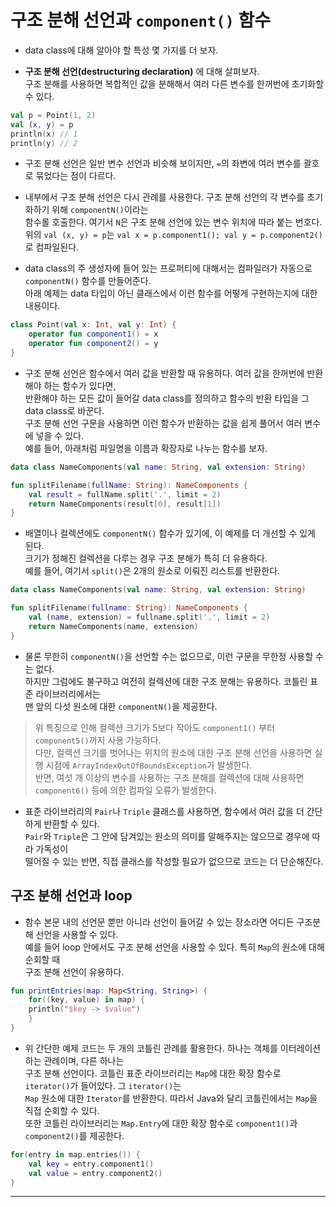 # 구조 분해 선언과 `component()` 함수

- data class에 대해 알아야 할 특성 몇 가지를 더 보자.

- **구조 분해 선언(destructuring declaration)** 에 대해 살펴보자.  
  구조 분해를 사용하면 복합적인 값을 분해해서 여러 다른 변수를 한꺼번에 초기화할 수 있다.

```kt
val p = Point(1, 2)
val (x, y) = p
println(x) // 1
println(y) // 2
```

- 구조 분해 선언은 일반 변수 선언과 비슷해 보이지만, `=`의 좌변에 여러 변수를 괄호로 묶었다는 점이 다르다.

- 내부에서 구조 분해 선언은 다시 관례를 사용한다. 구조 분해 선언의 각 변수를 초기화하기 위해 `componentN()`이라는  
  함수롤 호출한다. 여기서 `N`은 구조 분해 선언에 있는 변수 위치에 따라 붙는 번호다.  
  위의 `val (x, y) = p`는 `val x = p.component1(); val y = p.component2()`로 컴파일된다.

- data class의 주 생성자에 들어 있는 프로퍼티에 대해서는 컴파일러가 자동으로 `componentN()` 함수를 만들어준다.  
  아래 예제는 data 타입이 아닌 클래스에서 이런 함수를 어떻게 구현하는지에 대한 내용이다.

```kt
class Point(val x: Int, val y: Int) {
    operator fun component1() = x
    operator fun component2() = y
}
```

- 구조 분해 선언은 함수에서 여러 값을 반환할 때 유용하다. 여러 값을 한꺼번에 반환해야 하는 함수가 있다면,  
  반환해야 하는 모든 값이 들어갈 data class를 정의하고 함수의 반환 타입을 그 data class로 바꾼다.  
  구조 분해 선언 구문을 사용하면 이런 함수가 반환하는 값을 쉽게 풀어서 여러 변수에 넣을 수 있다.  
  예를 들어, 아래처럼 파일명을 이름과 확장자로 나누는 함수를 보자.

```kt
data class NameComponents(val name: String, val extension: String)

fun splitFilename(fullName: String): NameComponents {
    val result = fullName.split('.', limit = 2)
    return NameComponents(result[0], result[1])
}
```

- 배열이나 컬렉션에도 `componentN()` 함수가 있기에, 이 예제를 더 개선할 수 있게 된다.  
  크기가 정해진 컬렉션을 다루는 경우 구조 분해가 특히 더 유용하다.  
  예를 들어, 여기서 `split()`은 2개의 원소로 이뤄진 리스트를 반환한다.

```kt
data class NameComponents(val name: String, val extension: String)

fun splitFilename(fullname: String): NameComponents {
    val (name, extension) = fullname.split('.', limit = 2)
    return NameComponents(name, extension)
}
```

- 물론 무한히 `componentN()`을 선언할 수는 없으므로, 이런 구문을 무한정 사용할 수는 없다.  
  하지만 그럼에도 불구하고 여전히 컬렉션에 대한 구조 분해는 유용하다. 코틀린 표준 라이브러리에서는  
  맨 앞의 다섯 원소에 대한 `componentN()`을 제공한다.

> 위 특징으로 인해 컬렉션 크기가 5보다 작아도 `component1()` 부터 `component5()`까지 사용 가능하다.  
> 다만, 컬렉션 크기를 벗어나는 위치의 원소에 대한 구조 분해 선언을 사용하면 실행 시점에 `ArrayIndexOutOfBoundsException`가 발생한다.  
> 반면, 여섯 개 이상의 변수를 사용하는 구조 분해를 컬렉션에 대해 사용하면 `component6()` 등에 의한 컴파일 오류가 발생한다.

- 표준 라이브러리의 `Pair`나 `Triple` 클래스를 사용하면, 함수에서 여러 값을 더 간단하게 반환할 수 있다.  
  `Pair`와 `Triple`은 그 안에 담겨있는 원소의 의미를 말해주지는 않으므로 경우에 따라 가독성이  
  떨어질 수 있는 반면, 직접 클래스를 작성할 필요가 없으므로 코드는 더 단순해진다.

## 구조 분해 선언과 loop

- 함수 본문 내의 선언문 뿐만 아니라 선언이 들어갈 수 있는 장소라면 어디든 구조분해 선언을 사용할 수 있다.  
  예를 들어 loop 안에서도 구조 분해 선언을 사용할 수 있다. 특히 `Map`의 원소에 대해 순회할 때  
  구조 분해 선언이 유용하다.

```kt
fun printEntries(map: Map<String, String>) {
    for((key, value) in map) {
	println("$key -> $value")
    }
}
```

- 위 간단한 예제 코드는 두 개의 코틀린 관례를 활용한다. 하나는 객체를 이터레이션하는 관례이며, 다른 하나는  
  구조 분해 선언이다. 코틀린 표준 라이브러리는 `Map`에 대한 확장 함수로 `iterator()`가 들어있다. 그 `iterator()`는  
  `Map` 원소에 대한 `Iterator`를 반환한다. 따라서 Java와 달리 코틀린에서는 `Map`을 직접 순회할 수 있다.  
  또한 코틀린 라이브러리는 `Map.Entry`에 대한 확장 함수로 `component1()`과 `component2()`를 제공한다.

```kt
for(entry in map.entries()) {
    val key = entry.component1()
    val value = entry.component2()
}
```

<hr/>
